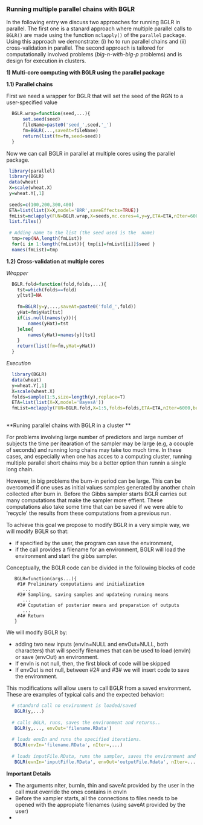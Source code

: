 ### Running multiple parallel chains with BGLR

In the following entry we discuss two approaches for running BGLR in parallel. The first one is a stanard approach where multiple parallel calls to `BGLR()` are made using the function `mclapply()` of the `parallel` package. Using this approach we demonstrate: (i) ho to run parallel chains and (ii) cross-validation in parallel. The second approach is tailored for computationally involved problems (*big-n-with-big-p* problems) and is design for execution in clusters.


**1) Multi-core computing with BGLR using the parallel package**

**1.1) Parallel chains**
 
 First we need a wrapper for BGLR that will set the seed of the RGN to a user-specified value
 
```R
  BGLR.wrap=function(seed,...){
	  set.seed(seed)
	  fileName=paste0('seed_',seed,'_')
	  fm=BGLR(...,saveAt=fileName)
	  return(list(fm=fm,seed=seed))
  }
```

Now we can call BGLR in parallel at multiple cores using the parallel package.

```R
 library(parallel)
 library(BGLR)
 data(wheat)
 X=scale(wheat.X)
 y=wheat.Y[,1]
 
 seeds=c(100,200,300,400)
 ETA=list(list(X=X,model='BRR',saveEffects=TRUE))
 fmList=mclapply(FUN=BGLR.wrap,X=seeds,mc.cores=4,y=y,ETA=ETA,nIter=6000,burnIn=1000,verbose=F)
 list.files()
 
 # Adding name to the list (the seed used is the  name)
  tmp=rep(NA,length(fmList))
  for(i in 1:length(fmList)){ tmp[i]=fmList[[i]]$seed }
  names(fmList)=tmp
```

**1.2) Cross-validation at multiple cores**

*Wrapper*

```R
  BGLR.fold=function(fold,folds,...){
	tst=which(folds==fold)
	y[tst]=NA
	
	fm=BGLR(y=y,...,saveAt=paste0('fold_',fold))
	yHat=fm$yHat[tst]
	if(is.null(names(y))){
		names(yHat)=tst
	}else{
		names(yHat)=names(y)[tst]	
	}
	return(list(fm=fm,yHat=yHat))
  }
```

*Execution*

```R
  library(BGLR)
  data(wheat)
  y=wheat.Y[,1]
  X=scale(wheat.X)
  folds=sample(1:5,size=length(y),replace=T)
  ETA=list(list(X=X,model='BayesA'))
  fmList=mclapply(FUN=BGLR.fold,X=1:5,folds=folds,ETA=ETA,nIter=6000,burnIn=1000)
  
```

**Runing parallel chains with BGLR in a cluster **


For problems involving large number of predictors and large number of subjects the time per itearation of the sampler may be large (e.g, a ccouple of seconds)
and running long chains may take too much time. In these cases, and especially when one has acces to a computing cluster, running multiple parallel short chains
may be a better option than runnin a single long chain. 

However, in big problems the burn-in period can be large. This can be overcomed if one uses as initial values samples generated by another
chain collected after burn in. Before the Gibbs sampler starts BGLR carries out many computations that make the sampler more effient. These
computations also take some time that can be saved if we were able to 'recycle' the results from these computations from a previous run.

To achieve this goal we propose to modify BGLR in a very simple way, we will modify BGLR so that:  

  - if specified by the user, the program can save the environment,
  - if the call provides a filename for an environment, BGLR will load the environment and start the gibbs sampler.
          
Conceptually, the BGLR code can be divided in the following blocks of code

```
   BGLR=function(args...){
    #1# Preliminary computations and initialization
      ...
    #2# Sampling, saving samples and updateing running means
      ...
    #3# Coputation of posterior means and preparation of outputs
      ...
    #4# Return
   }
```

We will modify BGLR by:
  - adding two new inputs (envIn=NULL and envOut=NULL, both characters) that will specify filenames that can be used to load (envIn) or save (envOut) an environment.
  - If envIn is not null, then, the first block of code will be skipped
  - If envOut is not null, between #2# and #3# we will insert code to save the environment.

This modifications will allow users to call BGLR from a saved environment. These are examples of typical calls and the expected behavior:

```R
  # standard call no environment is loaded/saved
   BGLR(y,...) 
  
  # calls BGLR, runs, saves the environment and returns..
   BGLR(y,..., envOut='filename.RData') 
   
  # loads envIn and runs the specified iterations.
   BGLR(envIn='filename.RData', nIter=,...) 
  
  # loads inputFile.RData, runs the sampler, saves the environment and reutnrs.
   BGLR(evnIn='inputFifle.RData', envOut='outputFile.Rdata', nIter=....) 
```
**Important Details**   
  - The arguments nIter, burnIn, thin and saveAt provided by the user in the call must override the ones contains in envIn
  - Before the xampler starts, all the connections to files needs to be opened with the appropiate filenames (using saveAt provided by the user)
  - 
